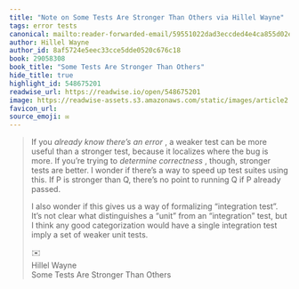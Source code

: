 ```yaml
---
title: "Note on Some Tests Are Stronger Than Others via Hillel Wayne"
tags: error tests
canonical: mailto:reader-forwarded-email/59551022dad3eccded4e4ca855d02e2f
author: Hillel Wayne
author_id: 8af5724e5eec33cce5dde0520c676c18
book: 29058308
book_title: "Some Tests Are Stronger Than Others"
hide_title: true
highlight_id: 548675201
readwise_url: https://readwise.io/open/548675201
image: https://readwise-assets.s3.amazonaws.com/static/images/article2.74d541386bbf.png
favicon_url: 
source_emoji: ✉️
---
```


> If you *already know there’s an error* , a weaker test can be more useful than a stronger test, because it localizes where the bug is more. If you’re trying to *determine correctness* , though, stronger tests are better. I wonder if there’s a way to speed up test suites using this. If P is stronger than Q, there’s no point to running Q if P already passed.
> 
> I also wonder if this gives us a way of formalizing “integration test”. It’s not clear what distinguishes a “unit” from an “integration” test, but I think any good categorization would have a single integration test imply a set of weaker unit tests.
> <div class="quoteback-footer"><div class="quoteback-avatar"><span class="mini-emoji"> ✉️</span></div><div class="quoteback-metadata"><div class="metadata-inner"><span style="display:none">FROM:</span><div aria-label="Hillel Wayne" class="quoteback-author"> Hillel Wayne</div><div aria-label="Some Tests Are Stronger Than Others" class="quoteback-title"> Some Tests Are Stronger Than Others</div></div></div></div>
